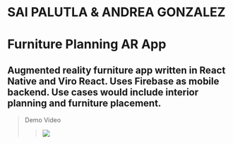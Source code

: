 # SAI PALUTLA & ANDREA GONZALEZ
# Furniture Planning AR App
## Augmented reality furniture app written in React Native and Viro React. Uses Firebase as mobile backend. Use cases would include interior planning and furniture placement.

> Demo Video
>> [![](https://img.youtube.com/vi/qJ1f5nrnqvI/0.jpg)](https://youtu.be/qJ1f5nrnqvI)

